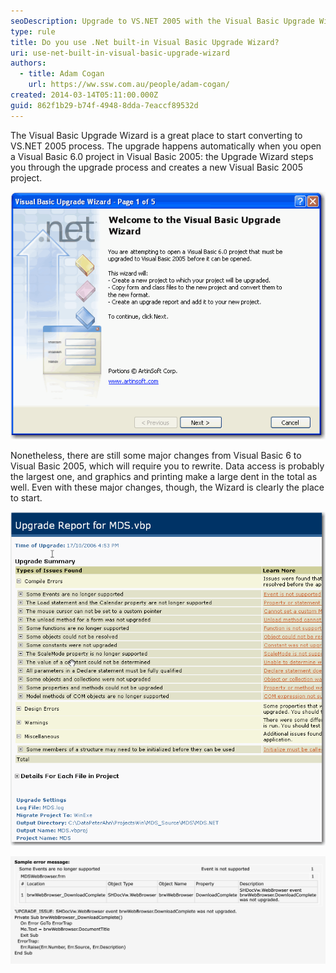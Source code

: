 ```yaml
---
seoDescription: Upgrade to VS.NET 2005 with the Visual Basic Upgrade Wizard and simplify your conversion process.
type: rule
title: Do you use .Net built-in Visual Basic Upgrade Wizard?
uri: use-net-built-in-visual-basic-upgrade-wizard
authors:
  - title: Adam Cogan
    url: https://ww.ssw.com.au/people/adam-cogan/
created: 2014-03-14T05:11:00.000Z
guid: 862f1b29-b74f-4948-8dda-7eaccf89532d
---
```


The Visual Basic Upgrade Wizard is a great place to start converting to VS.NET 2005 process. The upgrade happens automatically when you open a Visual Basic 6.0 project in Visual Basic 2005: the Upgrade Wizard steps you through the upgrade process and creates a new Visual Basic 2005 project.

<!--endintro-->

![Figure: Visual Basic Upgrade Wizard](vbupgradewizard.gif)

Nonetheless, there are still some major changes from Visual Basic 6 to Visual Basic 2005, which will require you to rewrite. Data access is probably the largest one, and graphics and printing make a large dent in the total as well. Even with these major changes, though, the Wizard is clearly the place to start.

![Figure: Visual Basic Upgrade Report   ](vb6upgradereport.gif)

![Figure: Sample error message](2024-04-13_15-29-58.png)
